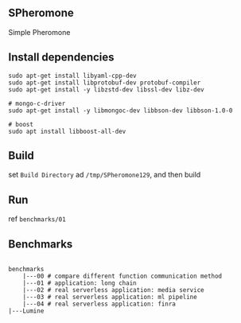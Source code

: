 SPheromone
---

Simple Pheromone

## Install dependencies

```shell
sudo apt-get install libyaml-cpp-dev
sudo apt-get install libprotobuf-dev protobuf-compiler
sudo apt-get install -y libzstd-dev libssl-dev libz-dev

# mongo-c-driver
sudo apt-get install -y libmongoc-dev libbson-dev libbson-1.0-0

# boost
sudo apt install libboost-all-dev
```

## Build

set `Build Directory` ad `/tmp/SPheromone129`, and then build

## Run

ref `benchmarks/01`

## Benchmarks

<pre><code>
benchmarks
    |---00 # compare different function communication method
    |---01 # application: long chain
    |---02 # real serverless application: media service
    |---03 # real serverless application: ml pipeline
    |---04 # real serverless application: finra
|---Lumine
</code></pre>

